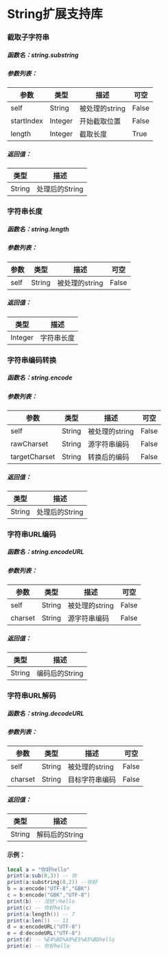 # String扩展支持库

### 截取子字符串

##### 函数名：string.substring

##### 参数列表：

| 参数       | 类型    | 描述           | 可空  |
| ---------- | ------- | -------------- | ----- |
| self       | String  | 被处理的string | False |
| startIndex | Integer | 开始截取位置   | False |
| length     | Integer | 截取长度       | True  |

##### 返回值：

| 类型   | 描述           |
| ------ | -------------- |
| String | 处理后的String |

### 字符串长度

##### 函数名：string.length

##### 参数列表：

| 参数 | 类型   | 描述           | 可空  |
| ---- | ------ | -------------- | ----- |
| self | String | 被处理的string | False |

##### 返回值：

| 类型    | 描述       |
| ------- | ---------- |
| Integer | 字符串长度 |

### 字符串编码转换

##### 函数名：string.encode

##### 参数列表：

| 参数          | 类型   | 描述           | 可空  |
| ------------- | ------ | -------------- | ----- |
| self          | String | 被处理的string | False |
| rawCharset    | String | 源字符串编码   | False |
| targetCharset | String | 转换后的编码   | False |

##### 返回值：

| 类型   | 描述           |
| ------ | -------------- |
| String | 处理后的String |

### 字符串URL编码

##### 函数名：string.encodeURL

##### 参数列表：

| 参数    | 类型   | 描述           | 可空  |
| ------- | ------ | -------------- | ----- |
| self    | String | 被处理的string | False |
| charset | String | 源字符串编码   | False |

##### 返回值：

| 类型   | 描述           |
| ------ | -------------- |
| String | 编码后的String |

### 字符串URL解码

##### 函数名：string.decodeURL

##### 参数列表：

| 参数    | 类型   | 描述           | 可空  |
| ------- | ------ | -------------- | ----- |
| self    | String | 被处理的string | False |
| charset | String | 目标字符串编码 | False |

##### 返回值：

| 类型   | 描述           |
| ------ | -------------- |
| String | 解码后的String |

#### 示例：

```lua
local a = "你好hello"
print(a:sub(0,3)) -- 你
print(a:substring(0,2)) --你好
b = a:encode("UTF-8","GBK")
c = b:encode("GBK","UTF-8")
print(b) -- 浣犲ソhello
print(c) -- 你好hello
print(a:length()) -- 7
print(a:len()) -- 11
d = a:encodeURL("UTF-8") 
e = d:decodeURL("UTF-8") 
print(d) -- %E4%BD%A0%E5%A5%BDhello
print(e) -- 你好hello
```
